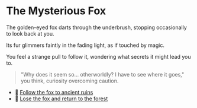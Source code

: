 # The Mysterious Fox

The golden-eyed fox darts through the underbrush, stopping occasionally to look back at you. 

Its fur glimmers faintly in the fading light, as if touched by magic. 

You feel a strange pull to follow it, wondering what secrets it might lead you to.  

> "Why does it seem so… otherworldly? I have to see where it goes," you think, curiosity overcoming caution.

- 🏰 [Follow the fox to ancient ruins](./ruins.md)  
- 🌲 [Lose the fox and return to the forest](./forest.md)
